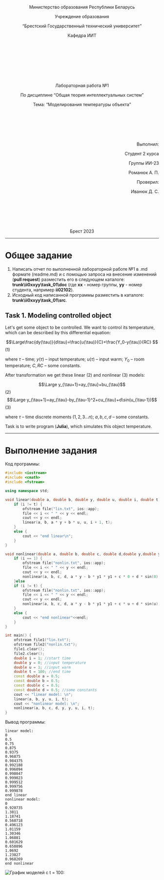 <p align="center"> Министерство образования Республики Беларусь</p>
<p align="center">Учреждение образования</p>
<p align="center">“Брестский Государственный технический университет”</p>
<p align="center">Кафедра ИИТ</p>
<br><br><br><br><br><br><br>
<p align="center">Лабораторная работа №1</p>
<p align="center">По дисциплине “Общая теория интеллектуальных систем”</p>
<p align="center">Тема: “Моделирования температуры объекта”</p>
<br><br><br><br><br>
<p align="right">Выполнил:</p>
<p align="right">Студент 2 курса</p>
<p align="right">Группы ИИ-23</p>
<p align="right">Романюк А. П.</p>
<p align="right">Проверил:</p>
<p align="right">Иванюк Д. С.</p>
<br><br><br><br><br>
<p align="center">Брест 2023</p>

---

# Общее задание #
1. Написать отчет по выполненной лабораторной работе №1 в .md формате (readme.md) и с помощью запроса на внесение изменений (**pull request**) разместить его в следующем каталоге: **trunk\ii0xxyy\task_01\doc** (где **xx** - номер группы, **yy** - номер студента, например **ii02102**).
2. Исходный код написанной программы разместить в каталоге: **trunk\ii0xxyy\task_01\src**.

## Task 1. Modeling controlled object ##
Let's get some object to be controlled. We want to control its temperature, which can be described by this differential equation:

$$\Large\frac{dy(\tau)}{d\tau}=\frac{u(\tau)}{C}+\frac{Y_0-y(\tau)}{RC} $$ (1)

where $\tau$ – time; $y(\tau)$ – input temperature; $u(\tau)$ – input warm; $Y_0$ – room temperature; $C,RC$ – some constants.

After transformation we get these linear (2) and nonlinear (3) models:

$$\Large y_{\tau+1}=ay_{\tau}+bu_{\tau}$$ (2)
$$\Large y_{\tau+1}=ay_{\tau}-by_{\tau-1}^2+cu_{\tau}+d\sin(u_{\tau-1})$$ (3)

where $\tau$ – time discrete moments ($1,2,3{\dots}n$); $a,b,c,d$ – some constants.

Task is to write program (**Julia**), which simulates this object temperature.

---

# Выполнение задания #

Код программы:
```C++
#include <iostream>
#include <cmath>
#include <fstream>

using namespace std;

void linear(double a, double b, double y, double u, double i, double t) {
	if (i != t) {
		ofstream file("lin.txt", ios::app);
		file << i << " " << y << endl;
		cout << y << endl;
		linear(a, b, a * y + b * u, u, i + 1, t);
	}
	else {
		cout << "end linear\n";
	}
}

void nonlinear(double a, double b, double c, double d,double y,double y1, double u, double i, double t) {
	if (i == 1) {
		ofstream file("nonlin.txt", ios::app);
		file << i << " " << y << endl;
		cout << y << endl;
		nonlinear(a, b, c, d, a * y - b * y1 * y1 + c * 0 + d * sin(0), y, u, i + 1, t);
	}else
	if (i != t) {
		ofstream file("nonlin.txt", ios::app);
		file << i << " " << y << endl;
		cout << y << endl;
		nonlinear(a, b, c, d, a * y - b * y1 * y1 + c * u + d * sin(u), y, u, i + 1, t);
	}
	else {
		cout << "end nonlinear"<<endl;
	}
}

int main() {
	ofstream file1("lin.txt");
	ofstream file2("nonlin.txt");
	file1.clear();
	file2.clear();
	double i = 1; //start time
	double y = 0; //input temperature
	double u = 1; //input warm
	double t = 100; //end time
	const double a = 0.5;
	const double b = 0.5;
	const double c = 0.5;
	const double d = 0.5; //some constants
	cout << "linear model: \n";
	linear(a, b, y, u, i, t);
	cout << "nonlinear model: \n";
	nonlinear(a, b, c, d, y, y, u, i, t);
}
```     

Вывод программы:

    linear model:
    0
    0.5
    0.75
    0.875
    0.9375
    0.96875
    0.984375
    0.992188
    0.996094
    0.998047
    0.999023
    0.999512
    0.999756
    0.999878
    end linear
    nonlinear model:
    0
    0.920735
    1.3811
    1.18741
    0.560718
    0.496123
    1.01159
    1.30346
    1.06081
    0.601629
    0.658896
    1.0692
    1.23827
    0.968269
    end nonlinear
![График моделей с t = 100:](linnonlingraph.png)
